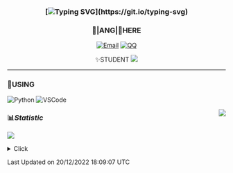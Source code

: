 <div align="center">


### [![Typing SVG](https://readme-typing-svg.herokuapp.com?size=25&duration=2500&color=8C43EA&vCenter=true&width=200&height=40&lines=%F0%9F%8C%B1ANGJustinl%F0%9F%8C%B1+!)](https://git.io/typing-svg)


### 🥛|**ANG**|🥛HERE



[![Email](https://img.shields.io/badge/Email-ANGJustin@163.com-6A5ACD?style=flat-square&logoColor=fff)](mailto:ANGJustin@163.com)
[![QQ](https://img.shields.io/badge/QQ-77139032-98FB98?style=flat-square&logoColor=fff)](https://qm.qq.com/cgi-bin/qm/qr?k=mcs-cON_aPNfc3hO8-H7lWJHDX-5nKr7&noverify=0)




✨STUDENT <img src="https://visitor-badge.glitch.me/badge?page_id=ANGJustinl" />

</div>

---

### 🎨USING

![Python](https://img.shields.io/badge/-Python-blue?style=flat-square&logo=Python&logoColor=fff)
![VSCode](https://img.shields.io/badge/-VSCode-blue?style=flat-square&logo=visualstudiocode&logoColor=fff)


<a href="#">
  <img align="right" src="https://github-readme-stats.vercel.app/api?username=ANGJustinl&count_private=true&show_icons=true&bg_color=15,f2f7fd,E0EAFC" />
</a>










### 📊*Statistic*

![](https://raw.githubusercontent.com/ANGJustinl/ANGJustinl/main/assets/github-contribution-grid-snake.svg)


<details>
  <summary>Click</summary>
  
![ANGJustinl's Most used languages](https://github-readme-stats.vercel.app/api/top-langs/?username=ANGJustinl&layout=compact&hide_border=true&langs_count=10)
  
[![Ashutosh's github activity graph](https://github-readme-activity-graph.cyclic.app/graph?username=ANGJustinl&theme=dracula)](https://github.com/ANGJustinl/ANGJustinl)

</details>


Last Updated on 20/12/2022 18:09:07 UTC
